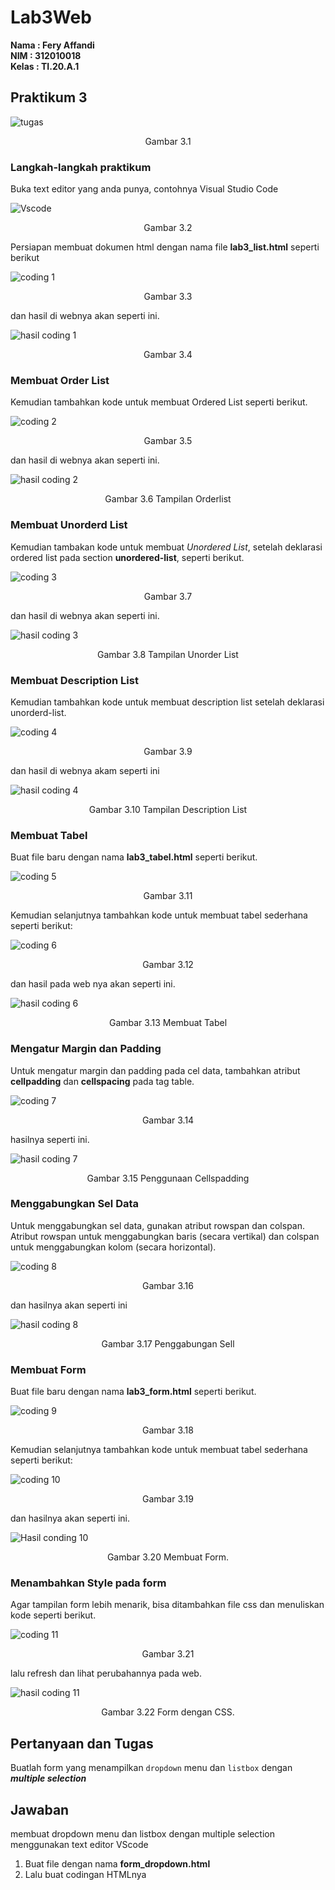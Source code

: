 # Lab3Web

**Nama  : Fery Affandi** <br>
**NIM   : 312010018**<br>
**Kelas : TI.20.A.1**<br>

## Praktikum 3

![tugas](foto/tugas.png)
<p align="center">Gambar 3.1

### Langkah-langkah praktikum 

Buka text editor yang anda punya, contohnya Visual Studio Code

![Vscode](foto/VScode.png)
<p align="center">Gambar 3.2
<br>

Persiapan membuat dokumen html dengan nama file <b>lab3_list.html</b> seperti berikut

![coding 1](foto/coding%201.png )
<p align="center">Gambar 3.3

dan hasil di webnya akan seperti ini.

![hasil coding 1](foto/hasil_coding_1.png)
<p align="center">Gambar 3.4

### Membuat Order List

Kemudian tambahkan kode untuk membuat Ordered List seperti berikut.

![coding 2](foto/coding%202.png)
<p align="center">Gambar 3.5

 dan hasil di webnya akan seperti ini.

![hasil coding 2](foto/hasil_coding_2.png)
<p align="center">Gambar 3.6 Tampilan Orderlist

### Membuat Unorderd List

Kemudian tambakan kode untuk membuat <i>Unordered List</i>, setelah deklarasi 
ordered list pada section <b>unordered-list</b>, seperti berikut.

![coding 3](foto/coding%203.png)
<p align="center">Gambar 3.7

dan hasil di webnya akan seperti ini.

![hasil coding 3](foto/hasil_coding_3.png)
<p align="center">Gambar 3.8 Tampilan Unorder List

### Membuat Description List

Kemudian tambahkan kode untuk membuat description list setelah 
deklarasi unorderd-list.

![coding 4](foto/coding%204.png)
<p align="center">Gambar 3.9

dan hasil di webnya akam seperti ini

![hasil coding 4](foto/hasil_coding_4.png)
<p align="center">Gambar 3.10 Tampilan Description List

### Membuat Tabel

Buat file baru dengan nama <b>lab3_tabel.html</b> seperti berikut.

![coding 5](foto/coding%205.png)
<p align="center">Gambar 3.11

Kemudian selanjutnya tambahkan kode untuk membuat tabel 
sederhana seperti berikut:

![coding 6](foto/coding%206.png)
<p align="center">Gambar 3.12

dan hasil pada web nya akan seperti ini.

![hasil coding 6](foto/hasil_coding_6.png)
<p align="center">Gambar 3.13 Membuat Tabel

### Mengatur Margin dan Padding

Untuk mengatur margin dan padding pada cel data, tambahkan atribut 
<b>cellpadding</b> dan <b>cellspacing</b> pada tag table.

![coding 7](foto/coding%207.png)
<p align="center">Gambar 3.14

hasilnya seperti ini.

![hasil coding 7](foto/hasil_coding_7.png)
<p align="center">Gambar 3.15 Penggunaan Cellspadding

### Menggabungkan Sel Data

Untuk menggabungkan sel data, gunakan atribut rowspan dan colspan. Atribut 
rowspan untuk menggabungkan baris (secara vertikal) dan colspan untuk 
menggabungkan kolom (secara horizontal).

![coding 8](foto/coding%208.png)
<p align="center">Gambar 3.16

dan hasilnya akan seperti ini

![hasil coding 8](foto/hasil_coding_8.png)
<p align="center">Gambar 3.17 Penggabungan Sell

### Membuat Form

Buat file baru dengan nama <b>lab3_form.html</b> seperti berikut.

![coding 9](foto/coding%209.png)
<p align="center">Gambar 3.18

Kemudian selanjutnya tambahkan kode untuk membuat tabel sederhana seperti berikut:

![coding 10](foto/coding%2010.png)
<p align="center">Gambar 3.19

dan hasilnya akan seperti ini.

![Hasil conding 10](foto/hasil_coding_10.png)
<p align="center">Gambar 3.20 Membuat Form.

### Menambahkan Style pada form

Agar tampilan form lebih menarik, 
bisa ditambahkan file css dan menuliskan kode seperti berikut.

![coding 11](foto/coding%2011.png)
<p align="center">Gambar 3.21 

lalu refresh dan lihat perubahannya pada web.

![hasil coding 11](foto/hasil_coding_11.png)
<p align="center">Gambar 3.22 Form dengan CSS.

## Pertanyaan dan Tugas

Buatlah form yang menampilkan `dropdown` menu dan `listbox` dengan <b><i>multiple selection</i></b>

## Jawaban

membuat dropdown menu dan listbox dengan multiple selection menggunakan text editor VScode <br>

1. Buat file dengan nama <b>form_dropdown.html</b> 
2. Lalu buat codingan HTMLnya










